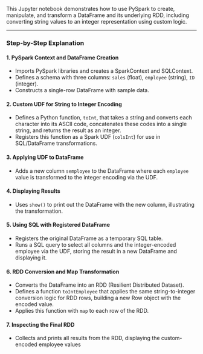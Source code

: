 This Jupyter notebook demonstrates how to use PySpark to create, manipulate, and transform a DataFrame and its underlying RDD, including converting string values to an integer representation using custom logic.

---

### Step-by-Step Explanation

#### 1. **PySpark Context and DataFrame Creation**
- Imports PySpark libraries and creates a SparkContext and SQLContext.
- Defines a schema with three columns: `sales` (float), `employee` (string), `ID` (integer).
- Constructs a single-row DataFrame with sample data.

#### 2. **Custom UDF for String to Integer Encoding**
- Defines a Python function, `toInt`, that takes a string and converts each character into its ASCII code, concatenates these codes into a single string, and returns the result as an integer.
- Registers this function as a Spark UDF (`colsInt`) for use in SQL/DataFrame transformations.

#### 3. **Applying UDF to DataFrame**
- Adds a new column `semployee` to the DataFrame where each `employee` value is transformed to the integer encoding via the UDF.

#### 4. **Displaying Results**
- Uses `show()` to print out the DataFrame with the new column, illustrating the transformation.

#### 5. **Using SQL with Registered DataFrame**
- Registers the original DataFrame as a temporary SQL table.
- Runs a SQL query to select all columns and the integer-encoded employee via the UDF, storing the result in a new DataFrame and displaying it.

#### 6. **RDD Conversion and Map Transformation**
- Converts the DataFrame into an RDD (Resilient Distributed Dataset).
- Defines a function `toIntEmployee` that applies the same string-to-integer conversion logic for RDD rows, building a new Row object with the encoded value.
- Applies this function with `map` to each row of the RDD.

#### 7. **Inspecting the Final RDD**
- Collects and prints all results from the RDD, displaying the custom-encoded employee values
